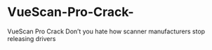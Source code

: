 # VueScan-Pro-Crack-
VueScan Pro Crack Don’t you hate how scanner manufacturers stop releasing drivers

